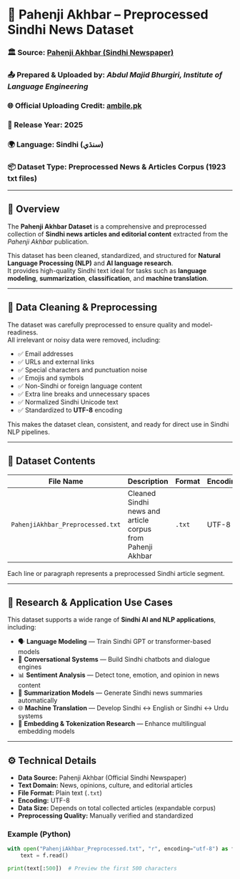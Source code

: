 # 📰 Pahenji Akhbar – Preprocessed Sindhi News Dataset 

### 🏛️ Source: [Pahenji Akhbar (Sindhi Newspaper)](https://epaper.pahenjiakhbar.com/)  
### 📤 Prepared & Uploaded by: *Abdul Majid Bhurgiri, Institute of Language Engineering*  
### 🌐 Official Uploading Credit: [ambile.pk](https://ambile.pk/)  
### 📅 Release Year: 2025  
### 🌍 Language: Sindhi (سنڌي)  
### 📦 Dataset Type: Preprocessed News & Articles Corpus  (1923 txt files)

---

## 📖 Overview

The **Pahenji Akhbar Dataset** is a comprehensive and preprocessed collection of **Sindhi news articles and editorial content** extracted from the *Pahenji Akhbar* publication.  

This dataset has been cleaned, standardized, and structured for **Natural Language Processing (NLP)** and **AI language research**.  
It provides high-quality Sindhi text ideal for tasks such as **language modeling**, **summarization**, **classification**, and **machine translation**.

---

## 🧹 Data Cleaning & Preprocessing

The dataset was carefully preprocessed to ensure quality and model-readiness.  
All irrelevant or noisy data were removed, including:

- ✅ Email addresses  
- ✅ URLs and external links  
- ✅ Special characters and punctuation noise  
- ✅ Emojis and symbols  
- ✅ Non-Sindhi or foreign language content  
- ✅ Extra line breaks and unnecessary spaces  
- ✅ Normalized Sindhi Unicode text  
- ✅ Standardized to **UTF-8** encoding  

This makes the dataset clean, consistent, and ready for direct use in Sindhi NLP pipelines.

---

## 📂 Dataset Contents

| File Name | Description | Format | Encoding |
|------------|-------------|---------|-----------|
| `PahenjiAkhbar_Preprocessed.txt` | Cleaned Sindhi news and article corpus from Pahenji Akhbar | `.txt` | UTF-8 |

Each line or paragraph represents a preprocessed Sindhi article segment.

---

## 🧠 Research & Application Use Cases

This dataset supports a wide range of **Sindhi AI and NLP applications**, including:

- 🗣️ **Language Modeling** — Train Sindhi GPT or transformer-based models  
- 💬 **Conversational Systems** — Build Sindhi chatbots and dialogue engines  
- 📊 **Sentiment Analysis** — Detect tone, emotion, and opinion in news content  
- 📰 **Summarization Models** — Generate Sindhi news summaries automatically  
- 🌐 **Machine Translation** — Develop Sindhi ↔ English or Sindhi ↔ Urdu systems  
- 🧩 **Embedding & Tokenization Research** — Enhance multilingual embedding models  

---

## ⚙️ Technical Details

- **Data Source:** Pahenji Akhbar (Official Sindhi Newspaper)  
- **Text Domain:** News, opinions, culture, and editorial articles  
- **File Format:** Plain text (`.txt`)  
- **Encoding:** UTF-8  
- **Data Size:** Depends on total collected articles (expandable corpus)  
- **Preprocessing Quality:** Manually verified and standardized  

### Example (Python)
```python
with open("PahenjiAkhbar_Preprocessed.txt", "r", encoding="utf-8") as f:
    text = f.read()

print(text[:500])  # Preview the first 500 characters
